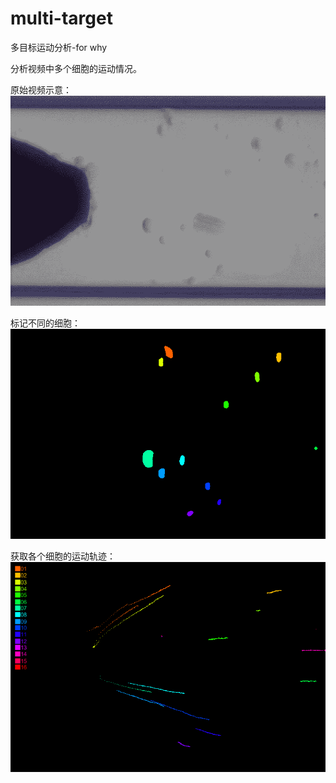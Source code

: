 # multi-target
多目标运动分析-for why

分析视频中多个细胞的运动情况。

原始视频示意：<br>
![original_video.gif](https://github.com/ichamgenie/multi-target/blob/master/demo-image/original_video.gif)

标记不同的细胞：<br>
![demo_trace.gif](https://github.com/ichamgenie/multi-target/blob/master/demo-image/demo_trace.gif)

获取各个细胞的运动轨迹：<br>
![demo_trace.png](https://github.com/ichamgenie/multi-target/blob/master/demo-image/demo_trace.png)